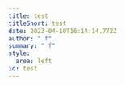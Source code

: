```yaml
---
title: test
titleShort: test
date: 2023-04-10T16:14:14.772Z
author: " f"
summary: " ﻿f"
style:
  area: left
id: test
---
```


